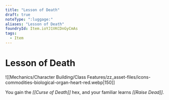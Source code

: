 ```yaml
---
title: "Lesson of Death"
draft: true
noteType: ":luggage:"
aliases: "Lesson of Death"
foundryId: Item.ioYJ1VKCDnGyCmAs
tags:
  - Item
---
```


# Lesson of Death
![[Mechanics/Character Building/Class Features/zz_asset-files/icons-commodities-biological-organ-heart-red.webp|150]]

You gain the _[[Curse of Death]]_ hex, and your familiar learns _[[Raise Dead]]_.
